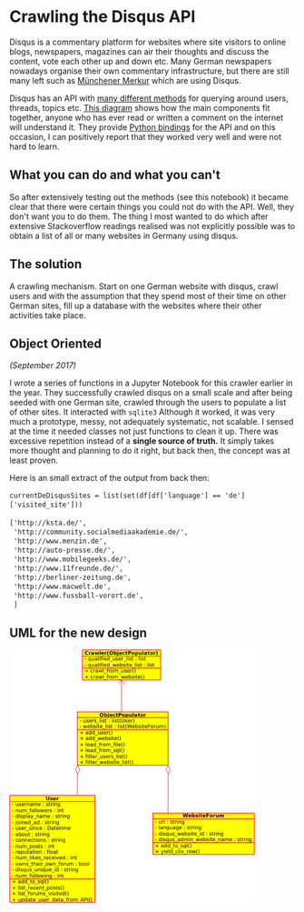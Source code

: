 # Crawling the Disqus API

Disqus is a commentary platform for websites where site visitors to online blogs, newspapers, magazines can air their thoughts and discuss the content, vote each other up and down etc. Many German newspapers nowadays organise their own commentary infrastructure, but there are still many left such as [Münchener Merkur](https://www.merkur.de/) which are using Disqus. 

Disqus has an API with [many different methods](https://disqus.com/api/docs/) for querying around users, threads, topics etc. [This diagram](https://help.disqus.com/customer/portal/articles/1132577) shows how the main components fit together, anyone who has ever read or written a comment on the internet will understand it. They provide [Python bindings](https://github.com/disqus/disqus-python) for the API and on this occasion, I can positively report that they worked very well and were not hard to learn.  

## What you can do and what you can't

So after extensively testing out the methods (see this notebook) it became clear that there were certain things you could not do with the API. Well, they don't want you to do them. The thing I most wanted to do which after extensive Stackoverflow readings realised was not explicitly possible was to obtain a list of all or many websites in Germany using disqus.

## The solution

A crawling mechanism. Start on one German website with disqus, crawl users and with the assumption that they spend most of their time on other German sites, fill up a database with the websites where their other activities take place. 

## Object Oriented 
_(September 2017)_

I wrote a series of functions in a Jupyter Notebook for this crawler earlier in the year. They successfully crawled disqus on a small scale and after being seeded with one German site, crawled through the users to populate a list of other sites. It interacted with `sqlite3` Although it worked, it was very much a prototype, messy, not adequately systematic, not scalable. I sensed at the time it needed classes not just functions to clean it up. There was excessive repetition instead of a **single source of truth.** It simply takes more thought and planning to do it right, but back then, the concept was at least proven. 

Here is an small extract of the output from back then:

```
currentDeDisqusSites = list(set(df[df['language'] == 'de']['visited_site']))

['http://ksta.de/',
 'http://community.socialmediaakademie.de/',
 'http://www.menzin.de',
 'http://auto-presse.de/',
 'http://www.mobilegeeks.de/',
 'http://www.11freunde.de/',
 'http://berliner-zeitung.de',
 'http://www.macwelt.de',
 'http://www.fussball-vorort.de',
 ]

```

## UML for the new design

 ![class_diagram](class_diagram.png)
